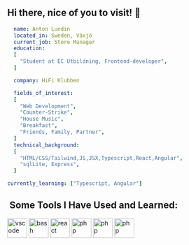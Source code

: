 ## Hi there, nice of you to visit! 👋

```yaml
  name: Anton Lundin
  located_in: Sweden, Växjö
  current_job: Store Manager
  education:
  [
    "Student at EC Utbildning, Frontend-developer",
  ]

  company: HiFi Klubben

  fields_of_interest:
  [
    "Web Development",
    "Counter-Strike",
    "House Music",
    "Breakfast",
    "Friends, Family, Partner",
  ]
  technical_background:
  [
    "HTML/CSS/Tailwind,JS,JSX,Typescript,React,Angular",
    "sqlLite, Express",
  ]

currently_learning: ["Typescript, Angular"]

```
<h2>&nbsp;Some Tools I Have Used and Learned:</h2>
<p align="left">
<img src="https://cdn.jsdelivr.net/gh/devicons/devicon/icons/vscode/vscode-original.svg" alt="vscode" width="45" height="45"/>
<img src="https://cdn.jsdelivr.net/gh/devicons/devicon/icons/bash/bash-original.svg" alt="bash" width="45" height="45"/>
<img src="https://cdn.jsdelivr.net/gh/devicons/devicon@latest/icons/react/react-original.svg" alt="react" width="45" height="45" />
<img src="https://cdn.jsdelivr.net/gh/devicons/devicon/icons/php/php-original.svg" alt="php" width="45" height="45"/>
<img src="https://cdn.jsdelivr.net/gh/devicons/devicon/icons/php/php-original.svg" alt="php" width="45" height="45"/>
<img src="https://cdn.jsdelivr.net/gh/devicons/devicon/icons/php/php-original.svg" alt="php" width="45" height="45"/>
</p>
